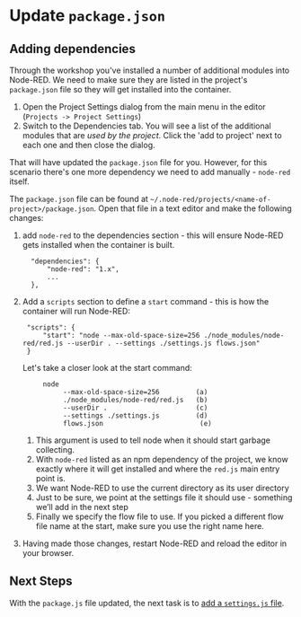 # Update `package.json`

## Adding dependencies

Through the workshop you've installed a number of additional modules into
Node-RED. We need to make sure they are listed in the project's `package.json`
file so they will get installed into the container.

1. Open the Project Settings dialog from the main menu in the editor (`Projects -> Project Settings`)
2. Switch to the Dependencies tab. You will see a list of the additional modules
   that are *used by the project*. Click the 'add to project' next to each one
   and then close the dialog.

That will have updated the `package.json` file for you. However, for this
scenario there's one more dependency we need to add manually - `node-red`
itself.

The `package.json` file can be found at `~/.node-red/projects/<name-of-project>/package.json`. Open that file in a text editor and make the following changes:

1. add `node-red` to the dependencies section - this will ensure Node-RED gets installed when the container is
built.

         "dependencies": {
             "node-red": "1.x",
             ...
         },

2. Add a `scripts` section to define a `start` command - this is how the
container will run Node-RED:

        "scripts": {
            "start": "node --max-old-space-size=256 ./node_modules/node-red/red.js --userDir . --settings ./settings.js flows.json"
        }

    Let's take a closer look at the start command:

            node
                 --max-old-space-size=256         (a)
                 ./node_modules/node-red/red.js   (b)
                 --userDir .                      (c)
                 --settings ./settings.js         (d)
                 flows.json                        (e)


    1. This argument is used to tell node when it should start garbage collecting.
    2. With `node-red` listed as an npm dependency of the project, we know exactly where it will get installed and where the `red.js` main entry point is.
    3. We want Node-RED to use the current directory as its user directory
    4. Just to be sure, we point at the settings file it should use - something we’ll add in the next step
    5. Finally we specify the flow file to use. If you picked a different flow file name at the start, make sure you use the right name here.

3. Having made those changes, restart Node-RED and reload the editor in your browser.


## Next Steps

With the `package.js` file updated, the next task is to [add a `settings.js` file](settings.md).
